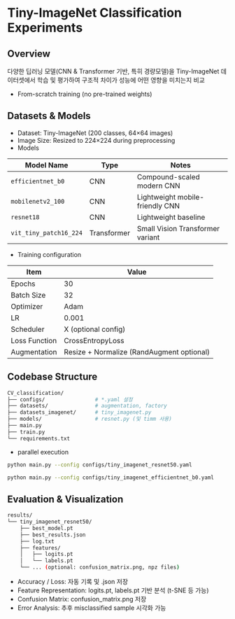 # Tiny-ImageNet Classification Experiments


## Overview
다양한 딥러닝 모델(CNN & Transformer 기반, 특히 경량모델)을 Tiny-ImageNet 데이터셋에서 학습 및 평가하여 구조적 차이가 성능에 어떤 영향을 미치는지 비교
- From-scratch training (no pre-trained weights)

## Datasets & Models
- Dataset: Tiny-ImageNet (200 classes, 64×64 images)
- Image Size: Resized to 224×224 during preprocessing
- Models

| Model Name                | Type        | Notes                            |
|---------------------------|-------------|----------------------------------|
| `efficientnet_b0`         | CNN         | Compound-scaled modern CNN       |
| `mobilenetv2_100`         | CNN         | Lightweight mobile-friendly CNN  |
| `resnet18`                | CNN         | Lightweight baseline             |
| `vit_tiny_patch16_224`    | Transformer | Small Vision Transformer variant |


- Training configuration

| Item          | Value                                     |
| ------------- | ----------------------------------------- |
| Epochs        | 30                                        |
| Batch Size    | 32                                        |
| Optimizer     | Adam                                      |
| LR            | 0.001                                      |
| Scheduler     | X (optional config)                       |
| Loss Function | CrossEntropyLoss                          |
| Augmentation  | Resize + Normalize (RandAugment optional) |


## Codebase Structure
```bash
CV_classification/
├── configs/                # *.yaml 설정
├── datasets/               # augmentation, factory
├── datasets_imagenet/      # tiny_imagenet.py
├── models/                 # resnet.py (및 timm 사용)
├── main.py
├── train.py
└── requirements.txt

```
- parallel execution
```bash
python main.py --config configs/tiny_imagenet_resnet50.yaml
```
```bash
python main.py --config configs/tiny_imagenet_efficientnet_b0.yaml
```

## Evaluation & Visualization
```bash
results/
└── tiny_imagenet_resnet50/
    ├── best_model.pt
    ├── best_results.json
    ├── log.txt
    ├── features/
    │   ├── logits.pt
    │   └── labels.pt
    └── ... (optional: confusion_matrix.png, npz files)
```



- Accuracy / Loss: 자동 기록 및 .json 저장
- Feature Representation: logits.pt, labels.pt 기반 분석 (t-SNE 등 가능)
- Confusion Matrix: confusion_matrix.png 저장
- Error Analysis: 추후 misclassified sample 시각화 가능

